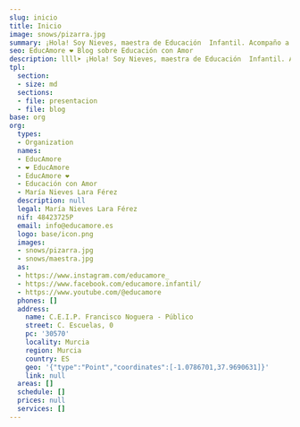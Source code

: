 ```yaml
---
slug: inicio
title: Inicio
image: snows/pizarra.jpg
summary: ¡Hola! Soy Nieves, maestra de Educación  Infantil. Acompaño a los niños en su desarrollo como seres sociales, desde el respeto a su esencia única.
seo: EducAmore ❤️ Blog sobre Educación con Amor
description: llll➤ ¡Hola! Soy Nieves, maestra de Educación  Infantil. Acompaño a los niños en su desarrollo como seres sociales, desde el respeto a su esencia única.
tpl:
  section:
  - size: md
  sections:
  - file: presentacion
  - file: blog
base: org
org:
  types:
  - Organization
  names:
  - EducAmore
  - ❤️ EducAmore
  - EducAmore ❤️
  - Educación con Amor
  - María Nieves Lara Férez
  description: null
  legal: María Nieves Lara Férez
  nif: 48423725P
  email: info@educamore.es
  logo: base/icon.png
  images:
  - snows/pizarra.jpg
  - snows/maestra.jpg
  as:
  - https://www.instagram.com/educamore_
  - https://www.facebook.com/educamore.infantil/
  - https://www.youtube.com/@educamore
  phones: []
  address:
    name: C.E.I.P. Francisco Noguera - Público
    street: C. Escuelas, 0
    pc: '30570'
    locality: Murcia
    region: Murcia
    country: ES
    geo: '{"type":"Point","coordinates":[-1.0786701,37.9690631]}'
    link: null
  areas: []
  schedule: []
  prices: null
  services: []
---
```

